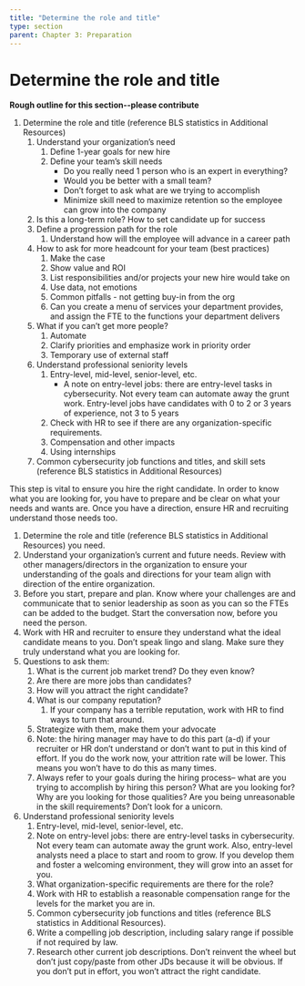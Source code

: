 ```yaml
---
title: "Determine the role and title"
type: section
parent: Chapter 3: Preparation
---
```

Determine the role and title
===============

**Rough outline for this section--please contribute**

  1. Determine the role and title (reference BLS statistics in Additional Resources)  
      1. Understand your organization’s need  
			1. Define 1-year goals for new hire  
			1. Define your team’s skill needs  
				 - Do you really need 1 person who is an expert in everything?  
			   - Would you be better with a small team?  
			   - Don’t forget to ask what are we trying to accomplish
			   - Minimize skill need to maximize retention so the employee can grow into the company  
		1. Is this a long-term role? How to set candidate up for success  
		1. Define a progression path for the role  
			1. Understand how will the employee will advance in a career path  
		1. How to ask for more headcount for your team (best practices)  
			1. Make the case  
			1. Show value and ROI  
			1. List responsibilities and/or projects your new hire would take on  
			1. Use data, not emotions
			1. Common pitfalls - not getting buy-in from the org  
			1. Can you create a menu of services your department provides, and assign the FTE to the functions your department delivers  
		1. What if you can’t get more people?  
			1. Automate  
			1. Clarify priorities and emphasize work in priority order  
			1. Temporary use of external staff  
		1. Understand professional seniority levels  
			1. Entry-level, mid-level, senior-level, etc.  
				- A note on entry-level jobs: there are entry-level tasks in cybersecurity. Not every team can automate away the grunt work. Entry-level jobs have candidates with 0 to 2 or 3 years of experience, not 3 to 5 years
			1. Check with HR to see if there are any organization-specific requirements. 
			1. Compensation and other impacts
			1. Using internships
		1. Common cybersecurity job functions and titles, and skill sets (reference BLS statistics in Additional Resources)
		
This step is vital to ensure you hire the right candidate. In order to know what you are looking for, you have to prepare and be clear on what your needs and wants are. Once you have a direction, ensure HR and recruiting understand those needs too.  

  1. Determine the role and title (reference BLS statistics in Additional Resources) you need.  
  2. Understand your organization’s current and future needs. Review with other managers/directors in the organization to ensure your understanding of the goals and directions for your team align with direction of the entire organization. 
  3. Before you start, prepare and plan. Know where your challenges are and communicate that to senior leadership as soon as you can so the FTEs can be added to the budget. Start the conversation now, before you need the person.  
  4. Work with HR and recruiter to ensure they understand what the ideal candidate means to you. Don’t speak lingo and slang. Make sure they truly understand what you are looking for.
  5. Questions to ask them:
     1. What is the current job market trend? Do they even know?  
     1. Are there are more jobs than candidates?
     1. How will you attract the right candidate?
	 1. What is our company reputation?
		1. If your company has a terrible reputation, work with HR to find ways to turn that around.  
	 1. Strategize with them, make them your advocate
	 1. Note: the hiring manager may have to do this part (a-d) if your recruiter or HR don’t understand or don’t want to put in this kind of effort. If you do the work now, your attrition rate will be lower. This means you won’t have to do this as many times.
	 1. Always refer to your goals during the hiring process– what are you trying to accomplish by hiring this person? What are you looking for? Why are you looking for those qualities? Are you being unreasonable in the skill requirements? Don’t look for a unicorn.
  6. Understand professional seniority levels  
	 1. Entry-level, mid-level, senior-level, etc.  
     1. Note on entry-level jobs: there are entry-level tasks in cybersecurity. Not every team can automate away the grunt work. Also, entry-level analysts need a place to start and room to grow. If you develop them and foster a welcoming environment, they will grow into an asset for you.  
     1. What organization-specific requirements are there for the role?
     1. Work with HR to establish a reasonable compensation range for the levels for the market you are in.    
     1. Common cybersecurity job functions and titles (reference BLS statistics in Additional Resources).  
     1. Write a compelling job description, including salary range if possible if not required by law.  
     1. Research other current job descriptions. Don’t reinvent the wheel but don’t just copy/paste from other JDs because it will be obvious. If you don’t put in effort, you won’t attract the right candidate.

